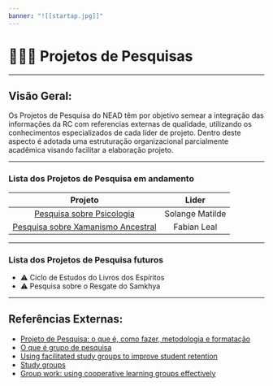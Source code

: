 ```yaml
---
banner: "![[startap.jpg]]"
---
```


# 👩🏻‍🔬 Projetos de Pesquisas

---
## Visão Geral:

Os Projetos de Pesquisa do NEAD têm por objetivo semear a integração das informações da RC com referencias externas de qualidade, utilizando os conhecimentos especializados de cada líder de projeto. Dentro deste aspecto é adotada uma estruturação organizacional parcialmente acadêmica visando facilitar a elaboração projeto.

---
### Lista dos Projetos de Pesquisa em andamento

| Projeto| Lider	|
|:---:	|:---:	|
|[Pesquisa sobre Psicologia](Psicologia.md)| Solange Matilde|
|[Pesquisa sobre Xamanismo Ancestral](Administração/Governança/Projetos%20de%20Pesquisas/Xamanismo.md)|Fabian Leal|

---
### Lista dos Projetos de Pesquisa futuros

-   ⚠️ Ciclo de Estudos do Livros dos Espíritos
-   ⚠️ Pesquisa sobre o Resgate do Samkhya

---
## Referências Externas:

-   [Projeto de Pesquisa: o que é, como fazer, metodologia e formatação](https://blog.mettzer.com/projeto-de-pesquisa/)
-   [O que é grupo de pesquisa](https://via.ufsc.br/voce-sabe-o-que-fazem-os-grupos-de-pesquisa)
-   [Using facilitated study groups to improve student retention](https://www.researchgate.net/publication/263428185_Using_facilitated_study_groups_to_improve_student_retention)
-   [Study groups](https://learningcenter.unc.edu/tips-and-tools/study-partners/)
-   [Group work: using cooperative learning groups effectively](https://cft.vanderbilt.edu/guides-sub-pages/setting-up-and-facilitating-group-work-using-cooperative-learning-groups-effectively/)